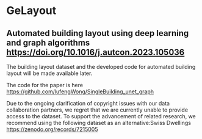 # GeLayout
## Automated building layout using deep learning and graph algorithms https://doi.org/10.1016/j.autcon.2023.105036

The building layout dataset and the developed code for automated building layout will be made available later.<br>

The code for the paper is here https://github.com/lufengWong/SingleBuilding_unet_graph

Due to the ongoing clarification of copyright issues with our data collaboration partners, we regret that we are currently unable to provide access to the dataset. To support the advancement of related research, we recommend using the following dataset as an alternative:Swiss Dwellings https://zenodo.org/records/7215005
